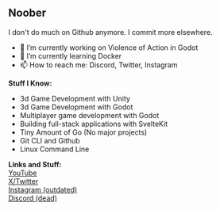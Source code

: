 ## Noober
I don't do much on Github anymore. I commit more elsewhere.

- 🔭 I’m currently working on Violence of Action in Godot
- 🌱 I’m currently learning Docker
- 📫 How to reach me: Discord, Twitter, Instagram

**Stuff I Know:**
- 3d Game Development with Unity
- 3d Game Development with Godot
- Multiplayer game development with Godot
- Building full-stack applications with SvelteKit
- Tiny Amount of Go (No major projects)
- Git CLI and Github
- Linux Command Line

**Links and Stuff:** \
[YouTube](https://www.youtube.com/@FunNooberCodingForBeginners) \
[X/Twitter](https://x.com/fun_noober) \
[Instagram (outdated)](https://www.instagram.com/fun_noober/) \
[Discord (dead)](https://discord.gg/RysECTv)

<!--
**FunNoober/FunNoober** is a ✨ _special_ ✨ repository because its `README.md` (this file) appears on your GitHub profile.

Here are some ideas to get you started:

- 🔭 I’m currently working on ...
- 🌱 I’m currently learning ...
- 👯 I’m looking to collaborate on ...
- 🤔 I’m looking for help with ...
- 💬 Ask me about ...
- 📫 How to reach me: ...
- 😄 Pronouns: ...
- ⚡ Fun fact: ...
-->

